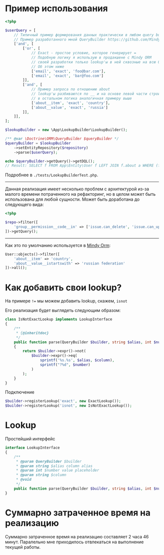 # Пример использования

```php
<?php

$userQuery = [
    // Типичный пример формирования данных практически в любом query builder
    // Пример разработанного мной QueryBuilder https://github.com/MindyPHP/QueryBuilder
    ['and', [
        ['or', [
            // Exact - простое условие, которое генерирует =
            // Подобную логику я использую в продакшене с Mindy ORM
            // своей разработки только lookup'ы в ней сквозные на всю ORM.
            // Об этом ниже
            ['email', 'exact', 'foo@bar.com'],
            ['email', 'exact', 'bar@foo.com']
        ]],
        ['and', [
            // Пример запроса по отношению about
            // lookup'ы разбиваются по __ и на основе левой части строится запрос,
            // в остальном логика аналогичная примеру выше
            ['about__item', 'exact', 'country'],
            ['about__value', 'exact', 'russia']
        ]],
    ]],
];

$lookupBuilder = new \App\LookupBuilder\LookupBuilder();

/** @var \Doctrine\ORM\QueryBuilder $queryBuilder */
$queryBuilder = $lookupBuilder
    ->setEntityRepository($repository)
    ->parse($userQuery);

echo $queryBuilder->getQuery()->getDQL();
// Result: SELECT f FROM App\Entity\User f LEFT JOIN f.about a WHERE (f.email = ?0 OR f.email = ?1) AND (a.item = ?2 AND a.value = ?3)
```

Подробнее в `./tests/LookupBuilderTest.php`.

---

Данная реализация имеет несколько проблем с архитектурой из-за малого времени потраченного на 
рефакторинг, но в целом может быть использована для любой сущности. Может быть доработана до следующего вида:

```php
<?php

$repo->filter([
    'group__permission__code__in' => ['issue.can_delete', 'issue.can_update']
])->getQuery();
```

---

Как это по умолчанию используется в [Mindy Orm](https://github.com/MindyPHP/MindyORM):

```php
User::objects()->filter([
    'about__item' => 'country',
    'about__value__istartswith' => 'russian federation'
])->all();
```

# Как добавить свои lookup?

На примере `!=` мы можем добавить lookup, скажем, `isnot`

Его реализация будет выглядеть следующим образом:

```php
class IsNotExactLookup implements LookupInterface
{
    /**
     * {@inheritdoc}
     */
    public function parse(QueryBuilder $builder, string $alias, int $number, string $column)
    {
        return $builder->expr()->not(
            $builder->expr()->eq(
                sprintf('%s.%s', $alias, $column),
                sprintf("?%d", $number)
            )
        );
    }
}
```

Подключение

```php
$builder->registerLookup('exact', new ExactLookup());
$builder->registerLookup('isnot', new IsNotExactLookup());
```

# Lookup

Простейший интерфейс

```php
interface LookupInterface
{
    /**
     * @param QueryBuilder $builder
     * @param string $alias column alias
     * @param int $number value placeholder
     * @param string $column
     * @void
     */
    public function parse(QueryBuilder $builder, string $alias, int $number, string $column);
}
```

# Суммарно затраченное время на реализацию

Суммарно затраченное время на реализацию составляет 2 часа 46 минут. Паралельно мне приходилось отвлекаться 
на выполнение текущей работы.
